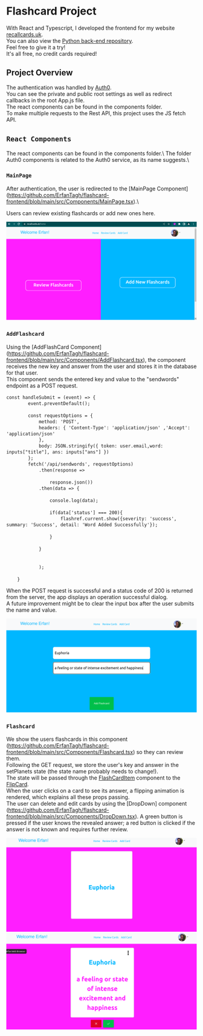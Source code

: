 # Flashcard Project 

With React and Typescript, I developed the frontend for my website [recallcards.uk](https://recallcards.net/).\
You can also view the [Python back-end repository](https://github.com/ErfanTagh/flashcard-backend).\
Feel free to give it a try!\
It's all free, no credit cards required! 

## Project Overview 

The authentication was handled by [Auth0](https://auth0.com).\
You can see the private and public root settings as well as redirect callbacks in the root App.js file.\
The react components can be found in the components folder.\
To make multiple requests to the Rest API, this project uses the JS fetch API. 

## `React Components`

The react components can be found in the components folder.\ 
The folder Auth0 components is related to the Auth0 service, as its name suggests.\
### `MainPage`

After authentication, the user is redirected to the [MainPage Component] (https://github.com/ErfanTagh/flashcard-frontend/blob/main/src/Components/MainPage.tsx).\

Users can review existing flashcards or add new ones here.

![MainPage](flash1.png)


### `AddFlashcard` 

Using the [AddFlashCard Component] (https://github.com/ErfanTagh/flashcard-frontend/blob/main/src/Components/AddFlashcard.tsx), the component receives the new key and answer from the user and stores it in the database for that user.\
This component sends the entered key and value to the "sendwords" endpoint as a POST request.

```
const handleSubmit = (event) => {
        event.preventDefault();

        const requestOptions = {
            method: 'POST',
            headers: { 'Content-Type': 'application/json' ,'Accept': 'application/json'
            },
            body: JSON.stringify({ token: user.email,word: inputs["title"], ans: inputs["ans"] })
        };
        fetch('/api/sendwords', requestOptions)
            .then(response =>

                response.json())
            .then(data => {

                console.log(data);

                if(data['status'] === 200){
                    flashref.current.show({severity: 'success', summary: 'Success', detail: 'Word Added Successfully'});
                   
                }

            }


            );

    }

```

When the POST request is successful and a status code of 200 is returned from the server, the app displays an operation successful dialog.\
A future improvement might be to clear the input box after the user submits the name and value.

![AddFlashcard](flash3.png)


### `Flashcard`

We show the users flashcards in this component (https://github.com/ErfanTagh/flashcard-frontend/blob/main/src/Components/Flashcard.tsx) so they can review them.\
Following the GET request, we store the user's key and answer in the setPlanets state (the state name probably needs to change!).\
The state will be passed through the [FlashCardItem](https://github.com/ErfanTagh/flashcard-frontend/blob/main/src/Components/FlashCardItem.tsx) component to the [FlipCard](https://github.com/ErfanTagh/flashcard-frontend/blob/main/src/Components/FLipCard.tsx).\
When the user clicks on a card to see its answer, a flipping animation is rendered, which explains all these props passing.\
The user can delete and edit cards by using the [DropDown] component (https://github.com/ErfanTagh/flashcard-frontend/blob/main/src/Components/DropDown.tsx). A green button is pressed if the user knows the revealed answer; a red button is clicked if the answer is not known and requires further review.

![AddFlashcard-1](flash4.png)
![AddFlashcard-2](flash5.png)




